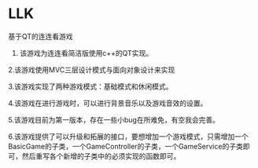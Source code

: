# LLK
基于QT的连连看游戏

1. 该游戏为连连看简洁版使用c++的QT实现。

2.该游戏使用MVC三层设计模式与面向对象设计来实现

3.该游戏实现了两种游戏模式：基础模式和休闲模式。

4.该游戏在进行游戏时，可以进行背景音乐以及游戏音效的设置。

5.该游戏目前为第一版本，存在一些小bug在所难免，有空我会完善。

6.该游戏提供了可以升级和拓展的接口，要想增加一个游戏模式，只需增加一个BasicGame的子类，一个GameController的子类，一个GameService的子类即可，然后重写各个新增的子类中的必须实现的函数即可。
